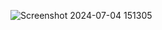 ![Screenshot 2024-07-04 151305](https://github.com/user-attachments/assets/e658a34c-c09a-49ab-8092-b6884449b0e5)
